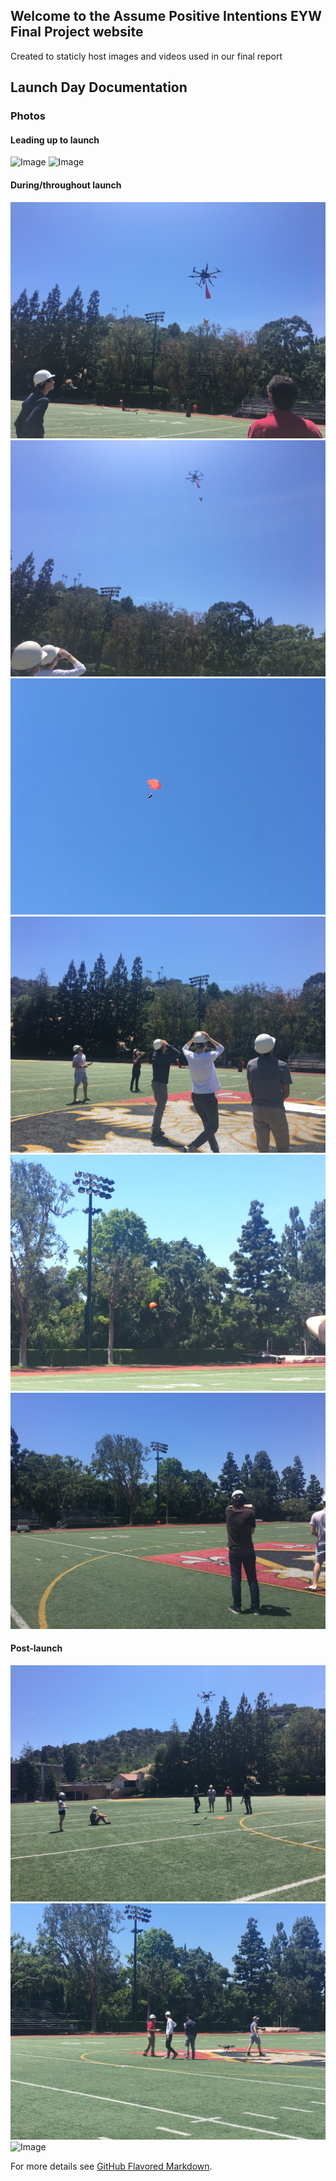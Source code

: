## Welcome to the Assume Positive Intentions EYW Final Project website

Created to staticly host images and videos used in our final report

## Launch Day Documentation

### Photos
#### Leading up to launch
![Image](/assets/before1.jpg)
![Image](/assets/before2.jpg)
#### During/throughout launch
![Image](/assets/during1.jpg)
![Image](/assets/during2.jpg)
![Image](/assets/during3.jpg)
![Image](/assets/during4.jpg)
![Image](/assets/during5.jpg)
![Image](/assets/during6.jpg)
#### Post-launch
![Image](/assets/landed1.jpg)
![Image](/assets/landed2.jpg)
![Image](/assets/landed3.jpg)

For more details see [GitHub Flavored Markdown](https://guides.github.com/features/mastering-markdown/).
